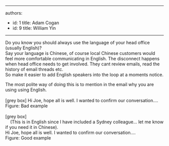 

---
authors:
  - id: 1
    title: Adam Cogan
  - id: 9
    title: William Yin
---




<span class='intro'> <p>Do you know you should always use the language of your head office (usually English)?<br>Say your language is Chinese, of course local Chinese customers would feel more comfortable communicating in English. The disconnect happens when head office needs to get involved. They cant review emails, read the history of email threads etc. <br>So make it easier to add English speakers into the loop at a moments notice. </p> </span>

<p>​The most polite way of doing this is to mention in the email why you are using using English. <br>&#160;<br>[grey box] Hi Joe, hope all is well. I wanted to confirm our conversation....<br>Figure&#58; Bad example<br>&#160;<br>[grey box] <br>&#160;&#160;&#160; (This is in English since I have included a Sydney colleague... let me know if you need it in Chinese).<br>Hi Joe, hope all is well. I wanted to confirm our conversation....<br>Figure&#58; Good example</p><p><br></p>



